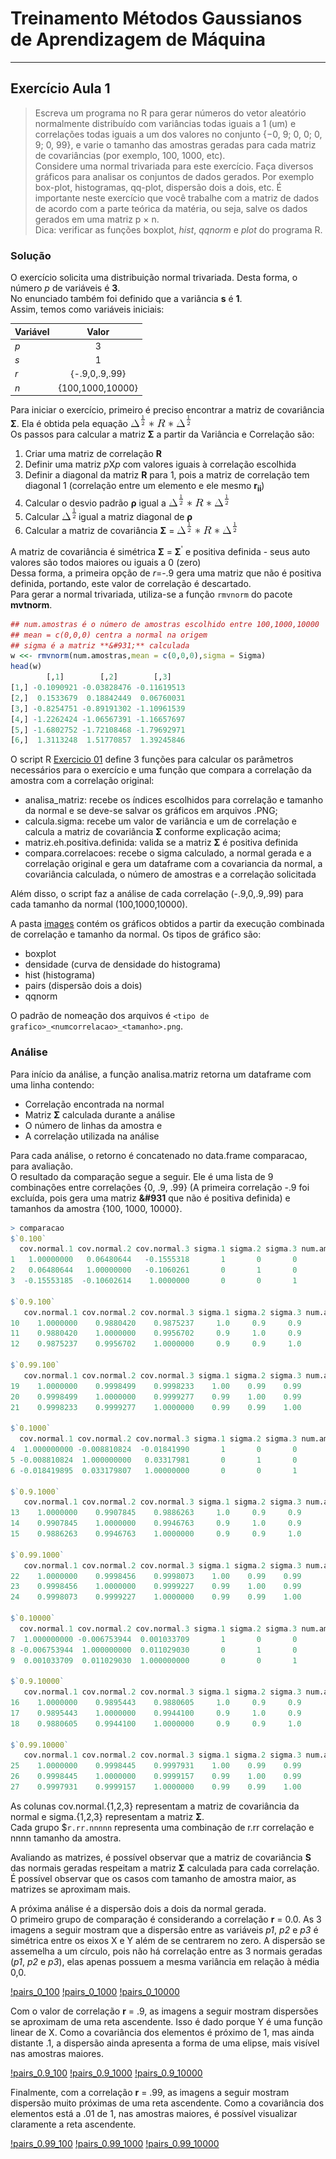 # Treinamento Métodos Gaussianos de Aprendizagem de Máquina
___
## Exercício Aula 1

> Escreva um programa no R para gerar números do vetor aleatório
normalmente distribuído com variâncias todas iguais a 1 (um) e
correlações todas iguais a um dos valores no conjunto
{−0, 9; 0, 0; 0, 9; 0, 99}, e varie o tamanho das amostras geradas para
cada matriz de covariâncias (por exemplo, 100, 1000, etc).  
Considere
uma normal trivariada para este exercício. Faça diversos gráficos para
analisar os conjuntos de dados gerados. Por exemplo box-plot,
histogramas, qq-plot, dispersão dois a dois, etc. É importante neste
exercício que você trabalhe com a matriz de dados de acordo com a
parte teórica da matéria, ou seja, salve os dados gerados em uma
matriz p × n.  
Dica: verificar as funções boxplot, *hist*, *qqnorm* e *plot* do programa R.

### Solução
O exercício solicita uma distribuição normal trivariada. Desta forma, o número *p* de variáveis é **3**.  
No enunciado também foi definido que a variância **s** é **1**.  
Assim, temos como variáveis iniciais:  

| Variável | Valor |  
| -------- |:-----:|  
| *p*      | 3     |  
| *s*      | 1     |  
| *r*      | {-.9,0,.9,.99} |  
| *n*      | {100,1000,10000} |  

Para iniciar o exercício, primeiro é preciso encontrar a matriz de covariância **&#931;**. Ela é obtida pela equação ![eq_sigma](gifs/eq_sigma.gif)  
Os passos para calcular a matriz **&#931;** a partir da Variância e Correlação são:
1. Criar uma matriz de correlação **R**
  1. Definir uma matriz *p*X*p* com valores iguais à correlação escolhida
  2. Definir a diagonal da matriz **R** para 1, pois a matriz de correlação tem diagonal 1 (correlação entre um elemento e ele mesmo **r<sub>ii<sub>**)
2. Calcular o desvio padrão **&#961;** igual a ![sqrt(s)](gifs/eq_sigma.gif)
3. Calcular  ![delta_meio](gifs/delta_meio.gif) igual a matriz diagonal de **&#961;**
4. Calcular a matriz de covariância **&#931;** = ![eq_sigma](gifs/eq_sigma.gif)  

A matriz de covariância é simétrica **&#931;** = **&#931;**<sup>'</sup> e positiva definida - seus auto valores são todos maiores ou iguais a 0 (zero)  
Dessa forma, a primeira opção de *r*=-.9 gera uma matriz que não é positiva definida, portando, este valor de correlação é descartado.  
Para gerar a normal trivariada, utiliza-se a função `rmvnorm` do pacote **mvtnorm**.

```R
## num.amostras é o número de amostras escolhido entre 100,1000,10000
## mean = c(0,0,0) centra a normal na origem
## sigma é a matriz **&#931;** calculada
w <<- rmvnorm(num.amostras,mean = c(0,0,0),sigma = Sigma)
head(w)
        [,1]        [,2]        [,3]
[1,] -0.1090921 -0.03828476 -0.11619513
[2,]  0.1533679  0.18842449  0.06760031
[3,] -0.8254751 -0.89191302 -1.10961539
[4,] -1.2262424 -1.06567391 -1.16657697
[5,] -1.6802752 -1.72108468 -1.79692971
[6,]  1.3113248  1.51770857  1.39245846
```  
O script R [Exercicio 01](./exercicio_01.R) define 3 funções para calcular os parâmetros necessários para o exercício e uma função que compara a correlação da amostra com a correlação original:  
* analisa_matriz: recebe os índices escolhidos para correlação e tamanho da normal e se deve-se salvar os gráficos em arquivos .PNG;
* calcula.sigma: recebe um valor de variância e um de correlação e calcula a matriz de covariância **&#931;** conforme explicação acima;
* matriz.eh.positiva.definida: valida se a matriz **&#931;** é positiva definida
* compara.correlacoes: recebe o sigma calculado, a normal gerada e a correlação original e gera um dataframe com a covariancia da normal, a covariância calculada, o número de amostras e a correlação solicitada

Além disso, o script faz a análise de cada correlação (-.9,0,.9,.99) para cada tamanho da normal (100,1000,10000).  

A pasta [images](./images) contém os gráficos obtidos a partir da execução combinada de correlação e tamanho da normal. Os tipos de gráfico são:
* boxplot
* densidade (curva de densidade do histograma)
* hist (histograma)
* pairs (dispersão dois a dois)
* qqnorm

O padrão de nomeação dos arquivos é `<tipo de grafico>_<numcorrelacao>_<tamanho>.png`.  

### Análise  
Para início da análise, a função analisa.matriz retorna um dataframe com uma linha contendo:
* Correlação encontrada na normal
* Matriz **&#931;** calculada durante a análise
* O número de linhas da amostra e
* A correlação utilizada na análise

Para cada análise, o retorno é concatenado no data.frame comparacao, para avaliação.  
O resultado da comparação segue a seguir. Ele é uma lista de 9 combinações entre correlações {0, .9, .99} (A primeira correlação -.9 foi excluída, pois gera uma matriz **&#931** que não é positiva definida) e tamanhos da amostra {100, 1000, 10000}.
```R
> comparacao
$`0.100`
  cov.normal.1 cov.normal.2 cov.normal.3 sigma.1 sigma.2 sigma.3 num.amostra correlacao
1   1.00000000   0.06480644   -0.1555318       1       0       0         100          0
2   0.06480644   1.00000000   -0.1060261       0       1       0         100          0
3  -0.15553185  -0.10602614    1.0000000       0       0       1         100          0

$`0.9.100`
   cov.normal.1 cov.normal.2 cov.normal.3 sigma.1 sigma.2 sigma.3 num.amostra correlacao
10    1.0000000    0.9880420    0.9875237     1.0     0.9     0.9         100        0.9
11    0.9880420    1.0000000    0.9956702     0.9     1.0     0.9         100        0.9
12    0.9875237    0.9956702    1.0000000     0.9     0.9     1.0         100        0.9

$`0.99.100`
   cov.normal.1 cov.normal.2 cov.normal.3 sigma.1 sigma.2 sigma.3 num.amostra correlacao
19    1.0000000    0.9998499    0.9998233    1.00    0.99    0.99         100       0.99
20    0.9998499    1.0000000    0.9999277    0.99    1.00    0.99         100       0.99
21    0.9998233    0.9999277    1.0000000    0.99    0.99    1.00         100       0.99

$`0.1000`
  cov.normal.1 cov.normal.2 cov.normal.3 sigma.1 sigma.2 sigma.3 num.amostra correlacao
4  1.000000000 -0.008810824  -0.01841990       1       0       0        1000          0
5 -0.008810824  1.000000000   0.03317981       0       1       0        1000          0
6 -0.018419895  0.033179807   1.00000000       0       0       1        1000          0

$`0.9.1000`
   cov.normal.1 cov.normal.2 cov.normal.3 sigma.1 sigma.2 sigma.3 num.amostra correlacao
13    1.0000000    0.9907845    0.9886263     1.0     0.9     0.9        1000        0.9
14    0.9907845    1.0000000    0.9946763     0.9     1.0     0.9        1000        0.9
15    0.9886263    0.9946763    1.0000000     0.9     0.9     1.0        1000        0.9

$`0.99.1000`
   cov.normal.1 cov.normal.2 cov.normal.3 sigma.1 sigma.2 sigma.3 num.amostra correlacao
22    1.0000000    0.9998456    0.9998073    1.00    0.99    0.99        1000       0.99
23    0.9998456    1.0000000    0.9999227    0.99    1.00    0.99        1000       0.99
24    0.9998073    0.9999227    1.0000000    0.99    0.99    1.00        1000       0.99

$`0.10000`
  cov.normal.1 cov.normal.2 cov.normal.3 sigma.1 sigma.2 sigma.3 num.amostra correlacao
7  1.000000000 -0.006753944  0.001033709       1       0       0       10000          0
8 -0.006753944  1.000000000  0.011029030       0       1       0       10000          0
9  0.001033709  0.011029030  1.000000000       0       0       1       10000          0

$`0.9.10000`
   cov.normal.1 cov.normal.2 cov.normal.3 sigma.1 sigma.2 sigma.3 num.amostra correlacao
16    1.0000000    0.9895443    0.9880605     1.0     0.9     0.9       10000        0.9
17    0.9895443    1.0000000    0.9944100     0.9     1.0     0.9       10000        0.9
18    0.9880605    0.9944100    1.0000000     0.9     0.9     1.0       10000        0.9

$`0.99.10000`
   cov.normal.1 cov.normal.2 cov.normal.3 sigma.1 sigma.2 sigma.3 num.amostra correlacao
25    1.0000000    0.9998445    0.9997931    1.00    0.99    0.99       10000       0.99
26    0.9998445    1.0000000    0.9999157    0.99    1.00    0.99       10000       0.99
27    0.9997931    0.9999157    1.0000000    0.99    0.99    1.00       10000       0.99
```  

As colunas cov.normal.{1,2,3} representam a matriz de covariância da normal e sigma.{1,2,3} representam a matriz **&#931;**.  
Cada grupo $`r.rr.nnnnn` representa uma combinação de r.rr correlação e nnnn tamanho da amostra.  

Avaliando as matrizes, é possível observar que a matriz de covariância **S** das normais geradas respeitam a matriz **&#931;** calculada para cada correlação. É possível observar que os casos com tamanho de amostra maior, as matrizes se aproximam mais.  

A próxima análise é a dispersão dois a dois da normal gerada.  
O primeiro grupo de comparação é considerando a correlação **r** = 0.0. As 3 imagens a seguir mostram que a dispersão entre as variáveis *p1*, *p2* e *p3* é simétrica entre os eixos X e Y além de se centrarem no zero. A dispersão se assemelha a um círculo, pois não há correlação entre as 3 normais geradas (*p1*, *p2* e *p3*), elas apenas possuem a mesma variância em relação à média 0,0.

[!pairs_0_100](./images/pairs_0_100.png)
[!pairs_0_1000](./images/pairs_0_1000.png)
[!pairs_0_10000](./images/pairs_0_10000.png)

Com o valor de correlação **r** = .9, as imagens a seguir mostram dispersões se aproximam de uma reta ascendente. Isso é dado porque Y é uma função linear de X. Como a covariância dos elementos é próximo de 1, mas ainda distante .1, a dispersão ainda apresenta a forma de uma elipse, mais visível nas amostras maiores.

[!pairs_0.9_100](./images/pairs_0.9_100.png)
[!pairs_0.9_1000](./images/pairs_0.9_1000.png)
[!pairs_0.9_10000](./images/pairs_0.9_10000.png)

Finalmente, com a correlação **r** = .99, as imagens a seguir mostram dispersão muito próximas de uma reta ascendente. Como a covariância dos elementos está a .01 de 1, nas amostras maiores, é possível visualizar claramente a reta ascendente.

[!pairs_0.99_100](./images/pairs_0.99_100.png)
[!pairs_0.99_1000](./images/pairs_0.99_1000.png)
[!pairs_0.99_10000](./images/pairs_0.99_10000.png)
